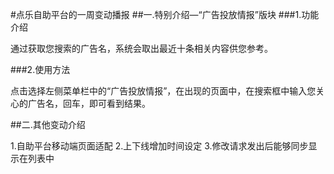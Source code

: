 #点乐自助平台的一周变动播报
##一.特别介绍—“广告投放情报”版块
###1.功能介绍

通过获取您搜索的广告名，系统会取出最近十条相关内容供您参考。

###2.使用方法

点击选择左侧菜单栏中的“广告投放情报”，在出现的页面中，在搜索框中输入您关心的广告名，回车，即可看到结果。

##二.其他变动介绍

1.自助平台移动端页面适配
2.上下线增加时间设定
3.修改请求发出后能够同步显示在列表中
